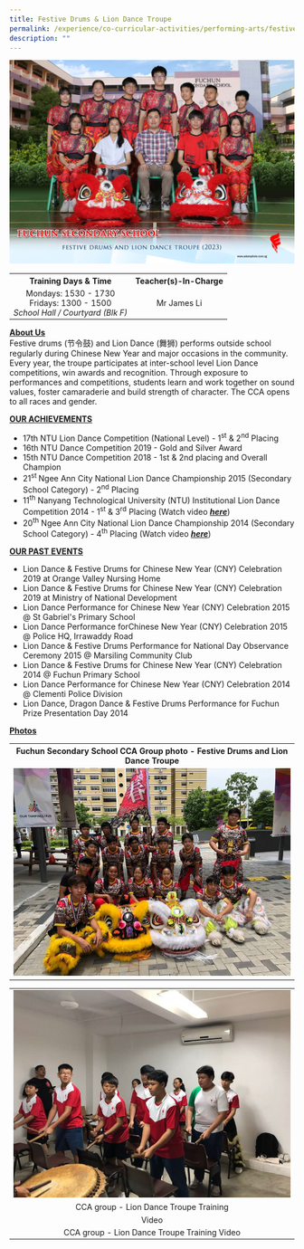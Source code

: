 ```yaml
---
title: Festive Drums & Lion Dance Troupe
permalink: /experience/co-curricular-activities/performing-arts/festive-drums-n-lion-dance-troupe/
description: ""
---
```

<img src="/images/CCA%202023/festive%20drums%20and%20lion%20dance%20troupe%202.jpg">
<table>
<tbody>
<tr>
<th style="text-align: center;">Training Days &amp; Time</th>
<th style="text-align: center;">Teacher(s)-In-Charge</th>
</tr>
<tr>
<td style="text-align: center;">
<div>Mondays: 1530 - 1730</div>
<div>Fridays: 1300 - 1500</div>
<div><em>School Hall / Courtyard (Blk F)</em></div>
</td>
<td style="text-align: center;">
<div>Mr James Li</div>
</td>
</tr>
</tbody>
</table>
<p><strong><u>About Us<br></u></strong>Festive drums (节令鼓) and Lion Dance (舞狮) performs outside school regularly during Chinese New Year and major occasions in the community. Every year, the troupe participates at inter-school level Lion Dance competitions, win awards and recognition. Through exposure to performances and competitions, students learn and work together on sound values, foster camaraderie and build strength of character. The CCA opens to all races and gender.</p>
<p><strong><u>OUR ACHIEVEMENTS</u></strong></p>
<ul>
<li>17th NTU Lion Dance Competition (National Level) - 1<sup>st</sup>&nbsp;&amp; 2<sup>nd</sup>&nbsp;Placing</li>
<li>16th NTU Dance Competition 2019 - Gold and Silver Award</li>
<li>15th NTU Dance Competition 2018 - 1st &amp; 2nd placing and Overall Champion</li>
<li>21<sup>st&nbsp;</sup>Ngee Ann City National Lion Dance Championship 2015&nbsp;(Secondary School Category)&nbsp;- 2<sup>nd</sup>&nbsp;Placing</li>
<li>11<sup>th</sup>&nbsp;Nanyang Technological University (NTU) Institutional Lion Dance Competition 2014 - 1<sup>st</sup>&nbsp;&amp; 3<sup>rd</sup>&nbsp;Placing (Watch video&nbsp;<a href="http://www.long-shi.com/videos/?code=2015-016#video" target="_blank" rel="noopener"><em><strong>here</strong></em></a>)</li>
<li>20<sup>th</sup>&nbsp;Ngee Ann City National Lion Dance Championship 2014&nbsp;(Secondary School Category)&nbsp;- 4<sup>th</sup>&nbsp;Placing (Watch video&nbsp;<a href="http://www.long-shi.com/videos/?code=2014-056#video" target=""><em><strong>here</strong></em></a>)</li>
</ul>
<p><strong><u>OUR PAST EVENTS</u></strong></p>
<ul>
<li>Lion Dance &amp; Festive Drums for Chinese New Year (CNY) Celebration 2019 at Orange Valley Nursing Home</li>
<li>Lion Dance &amp; Festive Drums for Chinese New Year (CNY) Celebration 2019 at Ministry of National Development</li>
<li>Lion Dance Performance for&nbsp;Chinese New Year (CNY) Celebration 2015 @ St Gabriel's Primary School</li>
<li>Lion Dance Performance forChinese New Year (CNY) Celebration 2015 @ Police HQ, Irrawaddy Road</li>
<li>Lion Dance &amp; Festive Drums Performance for National Day Observance Ceremony 2015 @ Marsiling Community Club</li>
<li>Lion Dance &amp; Festive Drums for Chinese New Year (CNY) Celebration 2014 @ Fuchun Primary School</li>
<li>Lion Dance Performance for Chinese New Year (CNY) Celebration 2014 @ Clementi Police Division</li>
<li>Lion Dance, Dragon Dance &amp; Festive Drums Performance for Fuchun Prize Presentation Day 2014</li>
</ul>
<p><strong><u>Photos</u></strong></p>
<table>
<tbody>
<tr>
<th style="text-align: center;">Fuchun Secondary School CCA Group photo - Festive Drums and Lion Dance Troupe</th>
</tr>
<tr>
<td><img src="/images/lion2.jpg"></td>
</tr>
</tbody>
</table>
<table>
<tbody>
<tr>
<td><img src="/images/lion3.jpg"></td>
</tr>
<tr>
<td style="text-align: center;">CCA group - Lion Dance Troupe Training</td>
</tr>
<tr>
<td style="text-align: center;">Video</td>
</tr>
<tr>
<td style="text-align: center;">CCA group - Lion Dance Troupe Training Video</td>
</tr>
</tbody>
</table>